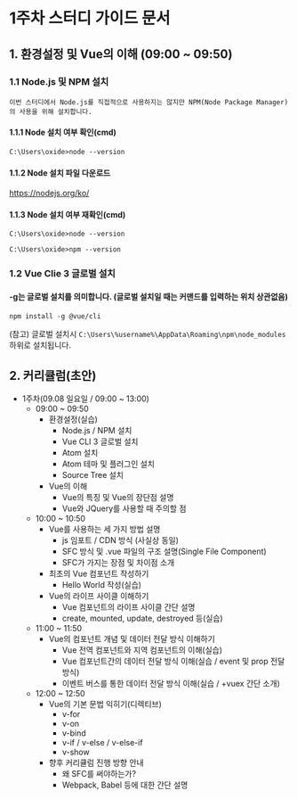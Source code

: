 1주차 스터디 가이드 문서
======================

## 1. 환경설정 및 Vue의 이해 (09:00 ~ 09:50)
### 1.1 Node.js 및 NPM 설치
```이번 스터디에서 Node.js를 직접적으로 사용하지는 않지만 NPM(Node Package Manager)의 사용을 위해 설치합니다.```
#### 1.1.1 Node 설치 여부 확인(cmd)
```C:\Users\oxide>node --version```
     
#### 1.1.2 Node 설치 파일 다운로드 
https://nodejs.org/ko/

#### 1.1.3 Node 설치 여부 재확인(cmd)
```C:\Users\oxide>node --version```

```C:\Users\oxide>npm --version```

### 1.2 Vue Clie 3 글로벌 설치
#### -g는 글로벌 설치를 의미합니다. (글로벌 설치일 때는 커맨드를 입력하는 위치 상관없음)
```npm install -g @vue/cli```

(참고) 글로벌 설치시 `C:\Users\%username%\AppData\Roaming\npm\node_modules` 하위로 설치됩니다. 


## 2. 커리큘럼(초안)
  * 1주차(09.08 일요일 / 09:00 ~ 13:00)
     - 09:00 ~ 09:50
        - 환경설정(실습)
            * Node.js / NPM 설치
            * Vue CLI 3 글로벌 설치
            * Atom 설치
            * Atom 테마 및 플러그인 설치
            * Source Tree 설치
        - Vue의 이해
            * Vue의 특징 및 Vue의 장단점 설명
            * Vue와 JQuery를 사용할 때 주의할 점
     - 10:00 ~ 10:50
        - Vue를 사용하는 세 가지 방법 설명
            * js 임포트 / CDN 방식 (사실상 동일)
            * SFC 방식 및 .vue 파일의 구조 설명(Single File Component)
            * SFC가 가지는 장점 및 차이점 소개
        - 최초의 Vue 컴포넌트 작성하기
            * Hello World 작성(실습)
        - Vue의 라이프 사이클 이해하기
            * Vue 컴포넌트의 라이프 사이클 간단 설명
            * create, mounted, update, destroyed 등(실습)
     - 11:00 ~ 11:50
        - Vue의 컴포넌트 개념 및 데이터 전달 방식 이해하기
            * Vue 전역 컴포넌트와 지역 컴포넌트의 이해(실습)
            * Vue 컴포넌트간의 데이터 전달 방식 이해(실습 / event 및 prop 전달 방식)
            * 이벤트 버스를 통한 데이터 전달 방식 이해(실습 / +vuex 간단 소개)
     - 12:00 ~ 12:50
        - Vue의 기본 문법 익히기(디렉티브)
            * v-for
            * v-on
            * v-bind
            * v-if / v-else / v-else-if
            * v-show
        - 향후 커리큘럼 진행 방향 안내
            * 왜 SFC를 써야하는가?
            * Webpack, Babel 등에 대한 간단 설명
